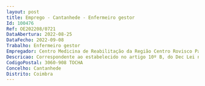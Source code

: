 ```yaml
--- 
layout: post
title: Emprego - Cantanhede - Enfermeiro gestor
Id: 100476
Ref: OE202208/0721
DataAbertura: 2022-08-25
DataFecho: 2022-09-08
Trabalho: Enfermeiro gestor
Empregador: Centro Medicina de Reabilitação da Região Centro Rovisco Pais
Descricao: Correspondente ao estabelecido no artigo 10º B, do Dec Lei n.º 71 2019, de 27 de Maio.
CodigoPostal: 3060-908 TOCHA
Concelho: Cantanhede
Distrito: Coimbra
--- 
```

